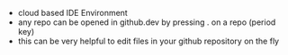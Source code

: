 
- cloud based IDE Environment
- any repo can be opened in github.dev by pressing . on a repo (period key)
- this can be very helpful to edit files in your github repository on the fly